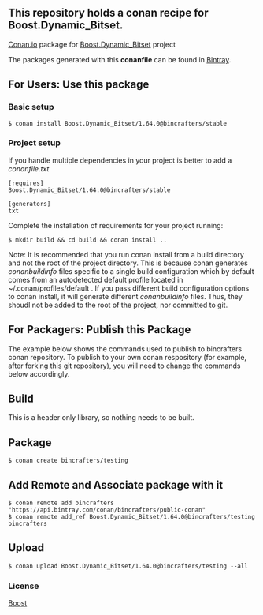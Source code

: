 ## This repository holds a conan recipe for Boost.Dynamic_Bitset.

[Conan.io](https://conan.io) package for [Boost.Dynamic_Bitset](https://github.com/Boostorg/Dynamic_Bitset) project

The packages generated with this **conanfile** can be found in [Bintray](https://bintray.com/bincrafters/conan-public/Boost.Dynamic_Bitset%3Abincrafters).

## For Users: Use this package

### Basic setup

    $ conan install Boost.Dynamic_Bitset/1.64.0@bincrafters/stable

### Project setup

If you handle multiple dependencies in your project is better to add a *conanfile.txt*

    [requires]
    Boost.Dynamic_Bitset/1.64.0@bincrafters/stable

    [generators]
    txt

Complete the installation of requirements for your project running:</small></span>

    $ mkdir build && cd build && conan install ..
	
Note: It is recommended that you run conan install from a build directory and not the root of the project directory.  This is because conan generates *conanbuildinfo* files specific to a single build configuration which by default comes from an autodetected default profile located in ~/.conan/profiles/default .  If you pass different build configuration options to conan install, it will generate different *conanbuildinfo* files.  Thus, they shoudl not be added to the root of the project, nor committed to git. 

## For Packagers: Publish this Package

The example below shows the commands used to publish to bincrafters conan repository. To publish to your own conan respository (for example, after forking this git repository), you will need to change the commands below accordingly. 

## Build  

This is a header only library, so nothing needs to be built.

## Package 

    $ conan create bincrafters/testing
	
## Add Remote and Associate package with it

	$ conan remote add bincrafters "https://api.bintray.com/conan/bincrafters/public-conan"
	$ conan remote add_ref Boost.Dynamic_Bitset/1.64.0@bincrafters/testing bincrafters

## Upload

    $ conan upload Boost.Dynamic_Bitset/1.64.0@bincrafters/testing --all

### License
[Boost](LICENSE)
